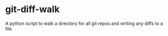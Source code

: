 # git-diff-walk
A python script to walk a directory for all git repos and writing any diffs to a file
